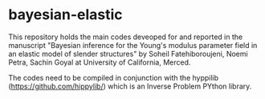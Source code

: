 # bayesian-elastic

This repository holds the main codes deveoped for and reported in the manuscript "Bayesian inference for the Young's modulus parameter field in an elastic model of slender structures" by Soheil Fatehiboroujeni, Noemi Petra, Sachin Goyal at University of California, Merced.

The codes need to be compiled in conjunction with the hyppilib (https://github.com/hippylib/) which is an Inverse Problem PYthon library.
